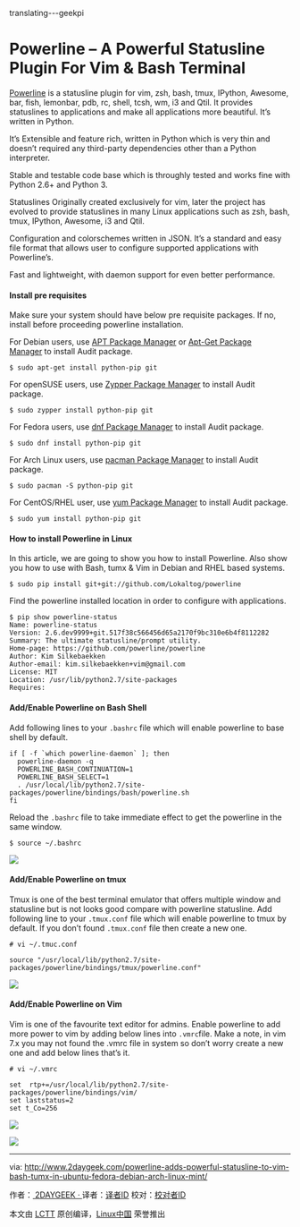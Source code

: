 translating---geekpi

Powerline – A Powerful Statusline Plugin For Vim & Bash Terminal
============================================================


[Powerline][2] is a statusline plugin for vim, zsh, bash, tmux, IPython, Awesome, bar, fish, lemonbar, pdb, rc, shell, tcsh, wm, i3 and Qtil. It provides statuslines to applications and make all applications more beautiful. It’s written in Python.

It’s Extensible and feature rich, written in Python which is very thin and doesn’t required any third-party dependencies other than a Python interpreter.

Stable and testable code base which is throughly tested and works fine with Python 2.6+ and Python 3.

Statuslines Originally created exclusively for vim, later the project has evolved to provide statuslines in many Linux applications such as zsh, bash, tmux, IPython, Awesome, i3 and Qtil.

Configuration and colorschemes written in JSON. It’s a standard and easy file format that allows user to configure supported applications with Powerline’s.

Fast and lightweight, with daemon support for even better performance.

#### Install pre requisites

Make sure your system should have below pre requisite packages. If no, install before proceeding powerline installation.

For Debian users, use [APT Package Manager][3] or [Apt-Get Package Manager][4] to install Audit package.

```
$ sudo apt-get install python-pip git
```

For openSUSE users, use [Zypper Package Manager][5] to install Audit package.

```
$ sudo zypper install python-pip git
```

For Fedora users, use [dnf Package Manager][6] to install Audit package.

```
$ sudo dnf install python-pip git
```

For Arch Linux users, use [pacman Package Manager][7] to install Audit package.

```
$ sudo pacman -S python-pip git
```

For CentOS/RHEL user, use [yum Package Manager][8] to install Audit package.

```
$ sudo yum install python-pip git
```

#### How to install Powerline in Linux

In this article, we are going to show you how to install Powerline. Also show you how to use with Bash, tumx & Vim in Debian and RHEL based systems.

```
$ sudo pip install git+git://github.com/Lokaltog/powerline
```

Find the powerline installed location in order to configure with applications.

```
$ pip show powerline-status
Name: powerline-status
Version: 2.6.dev9999+git.517f38c566456d65a2170f9bc310e6b4f8112282
Summary: The ultimate statusline/prompt utility.
Home-page: https://github.com/powerline/powerline
Author: Kim Silkebaekken
Author-email: kim.silkebaekken+vim@gmail.com
License: MIT
Location: /usr/lib/python2.7/site-packages
Requires: 
```

#### Add/Enable Powerline on Bash Shell

Add following lines to your `.bashrc` file which will enable powerline to base shell by default.

```
if [ -f `which powerline-daemon` ]; then
  powerline-daemon -q
  POWERLINE_BASH_CONTINUATION=1
  POWERLINE_BASH_SELECT=1
  . /usr/local/lib/python2.7/site-packages/powerline/bindings/bash/powerline.sh
fi
```

Reload the `.bashrc` file to take immediate effect to get the powerline in the same window.

```
$ source ~/.bashrc
```

 [![](http://www.2daygeek.com/wp-content/uploads/2017/06/install-powerline-in-linux-1.png)][9] 

#### Add/Enable Powerline on tmux

Tmux is one of the best terminal emulator that offers multiple window and statusline but is not looks good compare with powerline statusline. Add following line to your `.tmux.conf` file which will enable powerline to tmux by default. If you don’t found `.tmux.conf` file then create a new one.

```
# vi ~/.tmuc.conf

source "/usr/local/lib/python2.7/site-packages/powerline/bindings/tmux/powerline.conf"
```

 [![](http://www.2daygeek.com/wp-content/uploads/2017/06/install-powerline-in-linux-2.png)][10] 

#### Add/Enable Powerline on Vim

Vim is one of the favourite text editor for admins. Enable powerline to add more power to vim by adding below lines into `.vmrc`file. Make a note, in vim 7.x you may not found the .vmrc file in system so don’t worry create a new one and add below lines that’s it.

```
# vi ~/.vmrc

set  rtp+=/usr/local/lib/python2.7/site-packages/powerline/bindings/vim/
set laststatus=2
set t_Co=256
```

 [![](http://www.2daygeek.com/wp-content/uploads/2017/06/install-powerline-in-linux-3.png)][11] 

 [![](http://www.2daygeek.com/wp-content/uploads/2017/06/install-powerline-in-linux-4.png)][12]

--------------------------------------------------------------------------------

via: http://www.2daygeek.com/powerline-adds-powerful-statusline-to-vim-bash-tumx-in-ubuntu-fedora-debian-arch-linux-mint/

作者：[ 2DAYGEEK · ][a]
译者：[译者ID](https://github.com/译者ID)
校对：[校对者ID](https://github.com/校对者ID)

本文由 [LCTT](https://github.com/LCTT/TranslateProject) 原创编译，[Linux中国](https://linux.cn/) 荣誉推出

[a]:http://www.2daygeek.com/author/2daygeek/
[1]:http://www.2daygeek.com/author/2daygeek/
[2]:https://github.com/powerline/powerline
[3]:http://www.2daygeek.com/apt-command-examples/
[4]:http://www.2daygeek.com/apt-get-apt-cache-command-examples/
[5]:http://www.2daygeek.com/zypper-command-examples/
[6]:http://www.2daygeek.com/dnf-command-examples/
[7]:http://www.2daygeek.com/pacman-command-examples/
[8]:http://www.2daygeek.com/yum-command-examples/
[9]:http://www.2daygeek.com/wp-content/uploads/2017/06/install-powerline-in-linux-1.png
[10]:http://www.2daygeek.com/wp-content/uploads/2017/06/install-powerline-in-linux-2.png
[11]:http://www.2daygeek.com/wp-content/uploads/2017/06/install-powerline-in-linux-3.png
[12]:http://www.2daygeek.com/wp-content/uploads/2017/06/install-powerline-in-linux-4.png
